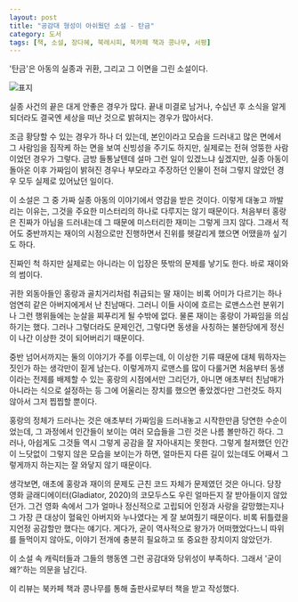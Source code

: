 ```yaml
---
layout: post
title: "공감대 형성이 아쉬웠던 소설 - 탄금"
category: 도서
tags: [책, 소설, 장다혜, 북레시피, 북카페 책과 콩나무, 서평]
---
```


'탄금'은
아동의 실종과 귀환, 그리고 그 이면을 그린 소설이다.

![표지](https://images2.imgbox.com/70/33/Fi6yPq64_o.jpg)

실종 사건의 끝은 대게 안좋은 경우가 많다.
끝내 미결로 남거나,
수십년 후 소식을 알게 되더라도 결국엔 세상을 떠난 것으로 밝혀지는 경우가 많아서다.

조금 황당할 수 있는 경우가 하나 더 있는데,
본인이라고 모습을 드러내고 많은 면에서 그 사람임을 짐작케 하는 면을 보여 신빙성을 주기도 하지만,
실제로는 전혀 엉뚱한 사람이었던 경우가 그렇다.
금방 들통날텐데 설마 그런 일이 있겠느냐 싶겠지만,
실종 아동이 돌아온 이후 가짜임이 밝혀진 경우나
부모라고 주장하던 인물이 전혀 그렇지 않았던 경우 모두 실제로 있어났던 일이다.

이 소설은 그 중 가짜 실종 아동의 이야기에서 영감을 받은 것이다.
이렇게 대놓고 까발리는 이유는, 그것을 주요한 미스터리의 하나로 다루지는 않기 때문이다.
처음부터 홍랑은 진짜가 아님을 드러내는데
그 때문에 미스터리한 재미는 그렇게 크지 않다.
그래서 적어도 중반까지는 재이의 시점으로만 진행하면서 진위를 헷갈리게 했으면 어땠을까 싶기도 하다.

진짜인 척 하지만 실제로는 아니라는 이 입장은 뜻밖의 문제를 낳기도 한다.
바로 재이와의 썸이다.

귀한 외동아들인 홍랑과 골치거리처럼 취급되는 딸 재이는
비록 어미가 다르기는 하나 엄연히 같은 아버지에게서 난 친남매다.
그러니 이들 사이에 흐르는 로맨스스런 분위기나 그런 행위들에는 눈살을 찌푸리게 될 수밖에 없다.
물론 재이는 홍랑이 가짜임을 의심하기는 했다.
그러나 그렇더라도 문제인건, 그렇다면 동생을 사칭하는 불한당에게 정신이 나간 이상한 것이 되어버리기 때문이다.

중반 넘어서까지는 둘의 이야기가 주를 이루는데,
이 이상한 기류 때문에 대체 뭐하자는 짓인가 하는 생각만이 짙게 남는다.
이렇게까지 로맨스를 많이 다룰거면 처음부터 동생이라는 전제를 배제할 수 있는 홍랑의 시점에서만 그리던가,
아니면 애초부터 친남매가 아니라는 식으로 설정하는 등 그에 어울리는 장치를 했으면 좋았겠다만
그런것도 하지 않아서 그저 찝찝할 뿐이다.

홍랑의 정체가 드러나는 것은 애초부터 가짜임을 드러내놓고 시작한만큼 당연한 수순이었는데,
그 과정에서 인간들이 보이는 여러 모습들을 그린 것은 나름 볼만하긴 하다.
그러나, 아쉽게도 그것들 역시 그렇게 공감을 잘 자아내지는 못한다.
그렇게 철저했던 인간이 느닷없이 그렇지 않은 모습을 보이는가 하면,
얼마든지 다른 길이 있는데도 어째서 그렇게까지 하는지는 잘 와닿지 않기 때문이다.

생각보면, 애초에 홍랑과 재이의 문제도 근친 코드 자체가 문제였던 것은 아니다.
당장 영화 글래디에이터(Gladiator, 2020)의 코모두스도 우린 얼마든지 잘 받아들이지 않았던가.
그건 영화 속에서 그가 얼마나 정신적으로 고립되어 인정과 사랑을 갈망했는지나
그 가장 큰 대상이 혈육인 아버지와 누나였다는 게 잘 보여줬기 때문이다.
비록 뒤틀렸을지언정 공감할만 했다는 얘기다.
게다가, 굳이 역사적으로 왕가가 어떠했었다느니 따위를 들먹이지 않아도,
이야기 전개에 충분히 필요하고 또 중요한 장치이지 않았던가.

이 소설 속 캐릭터들과 그들의 행동엔 그런 공감대와 당위성이 부족하다.
그래서 '굳이 왜?'하는 의문을 남긴다.



<div class="im im-info">
이 리뷰는 북카페 책과 콩나무를 통해 출판사로부터 책을 받고 작성했다.
</div>
